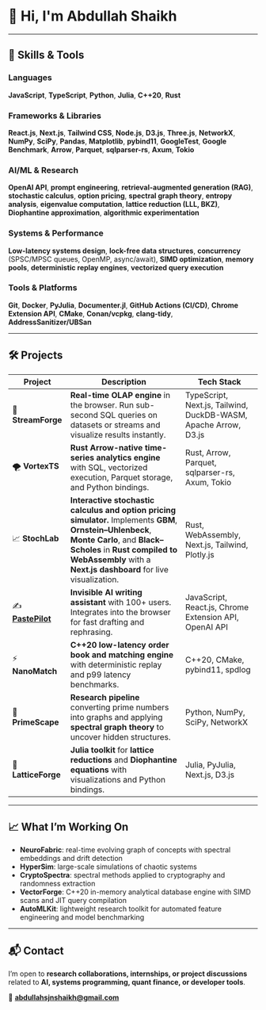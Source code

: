 # 👋 Hi, I'm **Abdullah Shaikh**  
 
---

## 🧠 **Skills & Tools**  

### **Languages**  
**JavaScript**, **TypeScript**, **Python**, **Julia**, **C++20**, **Rust**  

### **Frameworks & Libraries**  
**React.js**, **Next.js**, **Tailwind CSS**, **Node.js**, **D3.js**, **Three.js**, **NetworkX**, **NumPy**, **SciPy**, **Pandas**, **Matplotlib**, **pybind11**, **GoogleTest**, **Google Benchmark**, **Arrow**, **Parquet**, **sqlparser-rs**, **Axum**, **Tokio**  

### **AI/ML & Research**  
**OpenAI API**, **prompt engineering**, **retrieval-augmented generation (RAG)**, **stochastic calculus**, **option pricing**, **spectral graph theory**, **entropy analysis**, **eigenvalue computation**, **lattice reduction (LLL, BKZ)**, **Diophantine approximation**, **algorithmic experimentation**  

### **Systems & Performance**  
**Low-latency systems design**, **lock-free data structures**, **concurrency** (SPSC/MPSC queues, OpenMP, async/await), **SIMD optimization**, **memory pools**, **deterministic replay engines**, **vectorized query execution**  

### **Tools & Platforms**  
**Git**, **Docker**, **PyJulia**, **Documenter.jl**, **GitHub Actions (CI/CD)**, **Chrome Extension API**, **CMake**, **Conan/vcpkg**, **clang-tidy**, **AddressSanitizer/UBSan**  

---

## 🛠️ **Projects**  

| Project       | Description                                                                                                     | Tech Stack |
|---------------|-----------------------------------------------------------------------------------------------------------------|------------|
| 🌊 **StreamForge** | **Real-time OLAP engine** in the browser. Run sub-second SQL queries on datasets or streams and visualize results instantly. | TypeScript, Next.js, Tailwind, DuckDB-WASM, Apache Arrow, D3.js |
| 🌪️ **VortexTS**   | **Rust Arrow-native time-series analytics engine** with SQL, vectorized execution, Parquet storage, and Python bindings. | Rust, Arrow, Parquet, sqlparser-rs, Axum, Tokio |
| 📈 **StochLab**   | **Interactive stochastic calculus and option pricing simulator.** Implements **GBM**, **Ornstein–Uhlenbeck**, **Monte Carlo**, and **Black–Scholes** in **Rust compiled to WebAssembly** with a **Next.js dashboard** for live visualization. | Rust, WebAssembly, Next.js, Tailwind, Plotly.js |
| ✍️ [**PastePilot**](https://pastepilot.xyz) | **Invisible AI writing assistant** with 100+ users. Integrates into the browser for fast drafting and rephrasing.    | JavaScript, React.js, Chrome Extension API, OpenAI API |
| ⚡ **NanoMatch**  | **C++20 low-latency order book and matching engine** with deterministic replay and p99 latency benchmarks.           | C++20, CMake, pybind11, spdlog |
| 🔢 **PrimeScape** | **Research pipeline** converting prime numbers into graphs and applying **spectral graph theory** to uncover hidden structures. | Python, NumPy, SciPy, NetworkX |
| 🧮 **LatticeForge**| **Julia toolkit** for **lattice reductions** and **Diophantine equations** with visualizations and Python bindings.          | Julia, PyJulia, Next.js, D3.js |

---

## 📈 **What I’m Working On**  
- **NeuroFabric**: real-time evolving graph of concepts with spectral embeddings and drift detection  
- **HyperSim**: large-scale simulations of chaotic systems  
- **CryptoSpectra**: spectral methods applied to cryptography and randomness extraction  
- **VectorForge**: C++20 in-memory analytical database engine with SIMD scans and JIT query compilation  
- **AutoMLKit**: lightweight research toolkit for automated feature engineering and model benchmarking  

---

## 📬 **Contact**  
I’m open to **research collaborations, internships, or project discussions** related to **AI, systems programming, quant finance, or developer tools**.  

📧 **abdullahsjnshaikh@gmail.com**
